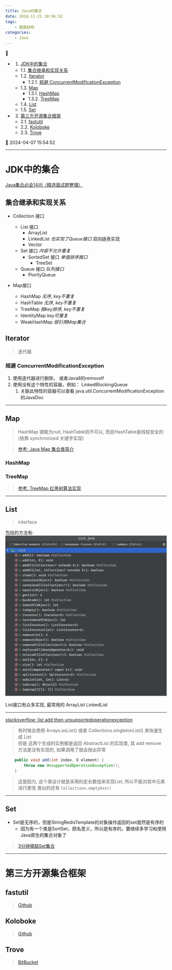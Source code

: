 ```yaml
---
title: Java的集合
date: 2018-11-21 10:56:52
tags: 
    - 数据结构
categories: 
    - Java
---
```


💠

- 1. [JDK中的集合](#jdk中的集合)
    - 1.1. [集合继承和实现关系](#集合继承和实现关系)
    - 1.2. [Iterator](#iterator)
        - 1.2.1. [规避 ConcurrentModificationException](#规避-concurrentmodificationexception)
    - 1.3. [Map](#map)
        - 1.3.1. [HashMap](#hashmap)
        - 1.3.2. [TreeMap](#treemap)
    - 1.4. [List](#list)
    - 1.5. [Set](#set)
- 2. [第三方开源集合框架](#第三方开源集合框架)
    - 2.1. [fastutil](#fastutil)
    - 2.2. [Koloboke](#koloboke)
    - 2.3. [Trove](#trove)

💠 2024-04-07 15:54:52
****************************************
# JDK中的集合

[ Java集合必会14问（精选面试题整理）](https://www.cnblogs.com/wmyskxz/p/9381848.html)

## 集合继承和实现关系

- Collection 接口
    - List 接口  
        - ArrayList
        - LinkedList _也实现了Queue接口_ 双向链表实现
        - Vector
    - Set 接口 _内容不允许重复_
        - SortedSet 接口 _单值排序接口_
            - TreeSet
    - Queue 接口 _队列接口_
        - PiorityQueue

- Map接口
    - HashMap _无序, key不重复_
    - HashTable _无序, key不重复_
    - TreeMap _按key排序, key不重复_
    - IdentityMap _key可重复_
    - WeakHashMap _弱引用Map集合_

## Iterator
> 迭代器

### 规避 ConcurrentModificationException 
1. 使用迭代器进行删除， 或者Java8的removeIf
1. 使用没有这个特性的容器，例如： LinkedBlockingQueue
    1. 关联此特性的容器可以查看 java.util.ConcurrentModificationException 的JavaDoc

************************

## Map
> HashMap 键能为null, HashTable则不可以, 而且HashTable是线程安全的(依靠 synchronized 关键字实现) 

> [参考: Java Map 集合类简介 ](https://www.oracle.com/technetwork/cn/articles/maps1-100947-zhs.html)

### HashMap

### TreeMap
> [参考: TreeMap 红黑树算法实现](https://www.ibm.com/developerworks/cn/java/j-lo-tree/index.html)

************************

## List
> interface 

包括的方法有:
![List method](https://raw.githubusercontent.com/Kuangcp/ImageRepos/master/Tech/Java/Collection/List/List.png)

List接口有众多实现, 最常用的 ArrayList LinkedList 

******************************

[stackoverflow: list add then unsupportedoperationexception](https://stackoverflow.com/questions/5755477/java-list-add-unsupportedoperationexception)
> 有时候会使用 Arrays.asList() 或者 Collections.singletonList() 来快速生成 List  
> 但是 这两个生成的实例都是返回 AbstractList 的实现类, 其 add remove 方法是没有实现的, 如果调用了就会抛出异常

```java
    public void add(int index, E element) {
        throw new UnsupportedOperationException();
    }
```
> 这是因为, 这个类设计就是采用的定长数组来实现List, 所以不能对其中元素进行更改 类似的还有 `Collections.emptyXxx()`

******************************************
## Set
- Set是无序的，但是StringRedisTemplate的对象操作返回的set竟然是有序的
    - 因为有一个类是SortSet，顾名思义，所以是有序的，要继续多学习和使用Java原生的集合对象了

> [3分钟搞掂Set集合](https://segmentfault.com/a/1190000014391402?utm_source=channel-hottest)

************************

# 第三方开源集合框架

## fastutil
> [Github](https://github.com/vigna/fastutil)

## Koloboke
> [Github](https://github.com/leventov/Koloboke)

## Trove
> [BitBucket](https://bitbucket.org/trove4j/trove/src/master/)
